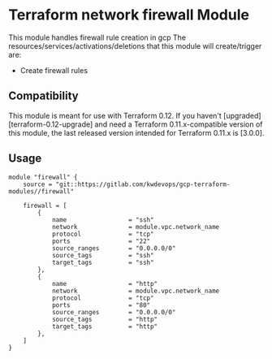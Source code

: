 # Terraform network firewall Module

This module handles firewall rule creation in gcp
The resources/services/activations/deletions that this module will create/trigger are:
- Create firewall rules

## Compatibility

This module is meant for use with Terraform 0.12. If you haven't
[upgraded][terraform-0.12-upgrade] and need a Terraform
0.11.x-compatible version of this module, the last released version
intended for Terraform 0.11.x is [3.0.0].

## Usage

```hcl
module "firewall" {
    source = "git::https://gitlab.com/kwdevops/gcp-terraform-modules//firewall"

    firewall = [
        {
            name                 = "ssh"
            network              = module.vpc.network_name
            protocol             = "tcp"
            ports                = "22"
            source_ranges        = "0.0.0.0/0"
            source_tags          = "ssh"
            target_tags          = "ssh"
        },
        {
            name                 = "http"
            network              = module.vpc.network_name
            protocol             = "tcp"
            ports                = "80"
            source_ranges        = "0.0.0.0/0"
            source_tags          = "http"
            target_tags          = "http"
        },
    ]
} 
```
